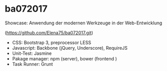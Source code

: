 # ba072017
Showcase: Anwendung der modernen Werkzeuge in der Web-Entwicklung

(https://github.com/Elena75/ba072017.git)


* CSS: Bootstrap 3, preprocessor LESS
* Javascript: Backbone (jQuery, Underscore), RequireJS
* Unit-Test: Jasmine
* Pakage manager: npm (server), bower (frontend )
* Task Runner: Grunt